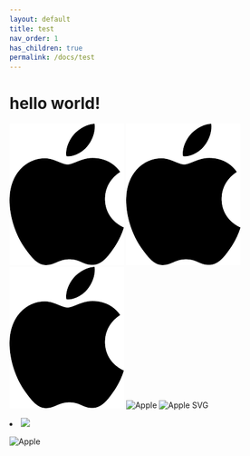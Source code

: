 ```yaml
---
layout: default
title: test
nav_order: 1
has_children: true
permalink: /docs/test
---
```


# hello world!

![image](apple.png "apple logo")
![image info](./apple.png)
![Apple](./apple.png)
![Apple](/Users/Peter/PROJECT/the-docs/docs/test/apple.png)
![Apple SVG](https://upload.wikimedia.org/wikipedia/commons/f/fa/Apple_logo_black.svg)

<li class="d-inline-block mr-1">
     <img src="/Users/Peter/PROJECT/the-docs/docs/test/apple.png">
</li>

![Apple](/Users/Peter/PROJECT/the-docs/docs/test/apple.png "apple logo")
